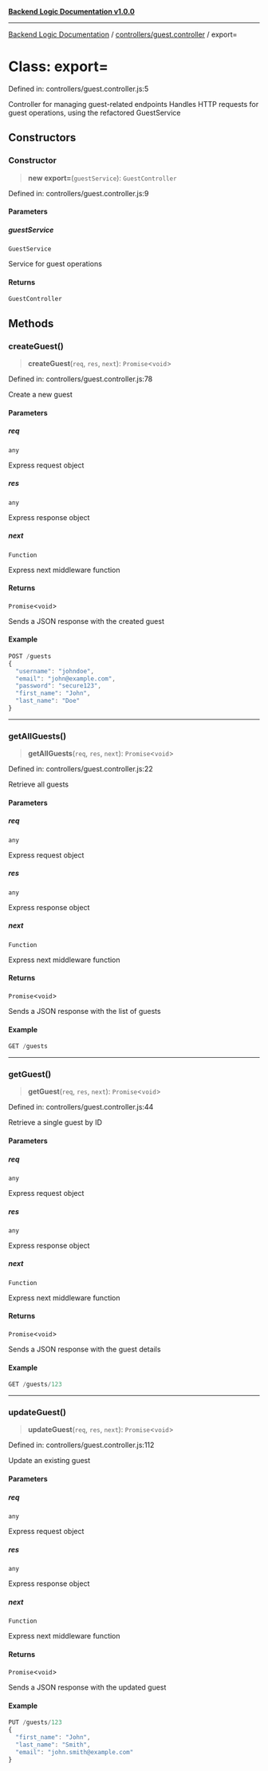 [**Backend Logic Documentation v1.0.0**](../../../README.md)

***

[Backend Logic Documentation](../../../README.md) / [controllers/guest.controller](../README.md) / export=

# Class: export=

Defined in: controllers/guest.controller.js:5

Controller for managing guest-related endpoints
Handles HTTP requests for guest operations, using the refactored GuestService

## Constructors

### Constructor

> **new export=**(`guestService`): `GuestController`

Defined in: controllers/guest.controller.js:9

#### Parameters

##### guestService

`GuestService`

Service for guest operations

#### Returns

`GuestController`

## Methods

### createGuest()

> **createGuest**(`req`, `res`, `next`): `Promise`\<`void`\>

Defined in: controllers/guest.controller.js:78

Create a new guest

#### Parameters

##### req

`any`

Express request object

##### res

`any`

Express response object

##### next

`Function`

Express next middleware function

#### Returns

`Promise`\<`void`\>

Sends a JSON response with the created guest

#### Example

```ts
POST /guests
{
  "username": "johndoe",
  "email": "john@example.com",
  "password": "secure123",
  "first_name": "John",
  "last_name": "Doe"
}
```

***

### getAllGuests()

> **getAllGuests**(`req`, `res`, `next`): `Promise`\<`void`\>

Defined in: controllers/guest.controller.js:22

Retrieve all guests

#### Parameters

##### req

`any`

Express request object

##### res

`any`

Express response object

##### next

`Function`

Express next middleware function

#### Returns

`Promise`\<`void`\>

Sends a JSON response with the list of guests

#### Example

```ts
GET /guests
```

***

### getGuest()

> **getGuest**(`req`, `res`, `next`): `Promise`\<`void`\>

Defined in: controllers/guest.controller.js:44

Retrieve a single guest by ID

#### Parameters

##### req

`any`

Express request object

##### res

`any`

Express response object

##### next

`Function`

Express next middleware function

#### Returns

`Promise`\<`void`\>

Sends a JSON response with the guest details

#### Example

```ts
GET /guests/123
```

***

### updateGuest()

> **updateGuest**(`req`, `res`, `next`): `Promise`\<`void`\>

Defined in: controllers/guest.controller.js:112

Update an existing guest

#### Parameters

##### req

`any`

Express request object

##### res

`any`

Express response object

##### next

`Function`

Express next middleware function

#### Returns

`Promise`\<`void`\>

Sends a JSON response with the updated guest

#### Example

```ts
PUT /guests/123
{
  "first_name": "John",
  "last_name": "Smith",
  "email": "john.smith@example.com"
}
```
